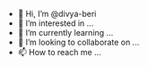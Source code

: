 - 👋 Hi, I’m @divya-beri
- 👀 I’m interested in ...
- 🌱 I’m currently learning ...
- 💞️ I’m looking to collaborate on ...
- 📫 How to reach me ...

<!---
divya-beri/divya-beri is a ✨ special ✨ repository because its `README.md` (this file) appears on your GitHub profile.
You can click the Preview link to take a look at your changes.
--->
